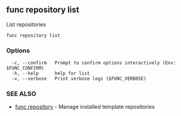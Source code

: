 ## func repository list

List repositories

```
func repository list
```

### Options

```
  -c, --confirm   Prompt to confirm options interactively (Env: $FUNC_CONFIRM)
  -h, --help      help for list
  -v, --verbose   Print verbose logs ($FUNC_VERBOSE)
```

### SEE ALSO

* [func repository](func_repository.md)	 - Manage installed template repositories

